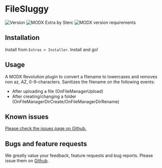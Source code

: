# FileSluggy
![Version](https://img.shields.io/badge/version-1.0-blue.svg) ![MODX Extra by Sterc](https://img.shields.io/badge/checked%20by-sterc-ff69b4.svg) ![MODX version requirements](https://img.shields.io/badge/modx%20version%20requirement-2.3%2B-brightgreen.svg)

## Installation
Install from ```Extras > Installer```. Install and go!

## Usage
A MODX Revolution plugin to convert a filename to lowercases and removes non az, AZ, 0-9-characters. Sanitizes the filename on the following events:
- After uploading a file (OnFileManagerUpload)
- After creating/changing a folder (OnFileManagerDirCreate/OnFileManagerDirRename)

## Known issues
[Please check the issues page on Github.](https://github.com/sterc/filesluggy/issues)

## Bugs and feature requests
We greatly value your feedback, feature requests and bug reports. Please issue them on [Github](https://github.com/Sterc/FileSluggy).